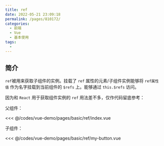 ```yaml
---
title: ref
date: 2022-05-21 23:09:18
permalink: /pages/810172/
categories:
  - 前端
  - Vue
  - 基本使用
tags:
  - 
---
```


## 简介

`ref`被用来获取子组件的实例。挂载了 `ref` 属性的元素/子组件实例能够将 `ref属性值` 作为名字挂载到当前组件的 `$refs` 上。能够通过 `this.$refs` 访问。   

因为和 `React` 用于获取组件实例的 `ref` 用法差不多，仅作代码留底参考：

父组件：

<<< @/codes/vue-demo/pages/basic/ref/index.vue

子组件：

<<< @/codes/vue-demo/pages/basic/ref/my-button.vue
